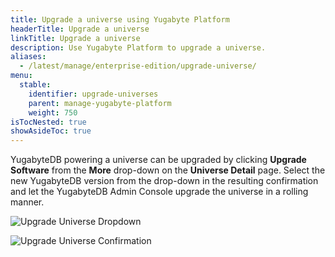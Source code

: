 ```yaml
---
title: Upgrade a universe using Yugabyte Platform
headerTitle: Upgrade a universe
linkTitle: Upgrade a universe
description: Use Yugabyte Platform to upgrade a universe.
aliases:
  - /latest/manage/enterprise-edition/upgrade-universe/
menu:
  stable:
    identifier: upgrade-universes
    parent: manage-yugabyte-platform
    weight: 750
isTocNested: true
showAsideToc: true
---
```


YugabyteDB powering a universe can be upgraded by clicking **Upgrade Software** from the **More** drop-down on the **Universe Detail** page. Select the new YugabyteDB version from the drop-down in the resulting confirmation and let the YugabyteDB Admin Console upgrade the universe in a rolling manner.

![Upgrade Universe Dropdown](/images/ee/upgrade-univ-1.png)

![Upgrade Universe Confirmation](/images/ee/upgrade-univ-2.png)
